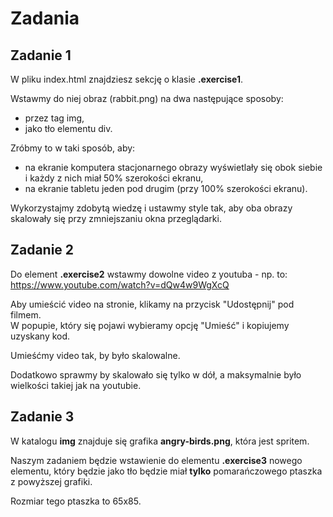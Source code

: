 Zadania
====================

Zadanie 1
---------
W pliku index.html znajdziesz sekcję o klasie **.exercise1**.
 
Wstawmy do niej obraz (rabbit.png) na dwa następujące sposoby:

* przez tag img,
* jako tło elementu div.

Zróbmy to w taki sposób, aby:
 - na ekranie komputera stacjonarnego obrazy wyświetlały się obok siebie i każdy z nich miał 50% szerokości ekranu,  
 - na ekranie tabletu jeden pod drugim (przy 100% szerokości ekranu). 
 
 Wykorzystajmy zdobytą wiedzę i ustawmy style tak, aby oba obrazy skalowały się przy zmniejszaniu okna przeglądarki.

Zadanie 2
---------
Do element **.exercise2** wstawmy dowolne video z youtuba - np. to: https://www.youtube.com/watch?v=dQw4w9WgXcQ

Aby umieścić video na stronie, klikamy na przycisk "Udostępnij" pod filmem.   
W popupie, który się pojawi wybieramy opcję "Umieść" i kopiujemy uzyskany kod.

Umieśćmy video tak, by było skalowalne.

Dodatkowo sprawmy by skalowało się tylko w dół, a maksymalnie było wielkości takiej jak na youtubie.

Zadanie 3
---------
W katalogu **img** znajduje się grafika **angry-birds.png**, która jest spritem. 

Naszym zadaniem będzie wstawienie do elementu **.exercise3** nowego elementu, który będzie jako tło będzie miał **tylko** pomarańczowego ptaszka z powyższej grafiki. 

Rozmiar tego ptaszka to 65x85.

